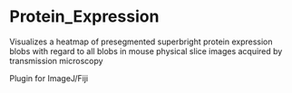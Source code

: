 # Protein_Expression
Visualizes a heatmap of presegmented superbright protein expression blobs with regard to all blobs in mouse physical slice images acquired by transmission microscopy

Plugin for ImageJ/Fiji
